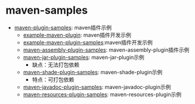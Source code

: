# maven-samples

- [maven-plugin-samples](./maven-plugin-samples): maven插件示例
  - [example-maven-plugin](./maven-plugin-samples/example-maven-plugin): maven插件开发示例
  - [example-maven-plugin-samples](./maven-plugin-samples/example-maven-plugin-samples):maven插件开发示例
  - [maven-assembly-plugin-samples](./maven-plugin-samples/maven-assembly-plugin-samples): maven-assembly-plugin插件示例
  - [maven-jar-plugin-samples](./maven-plugin-samples/maven-jar-plugin-samples): maven-jar-plugin示例
    - 缺点：无法打包依赖
  - [maven-shade-plugin-samples](./maven-plugin-samples/maven-shade-plugin-samples): maven-shade-plugin示例
    - 特点：可打包依赖
  - [maven-javadoc-plugin-samples](./maven-plugin-samples/maven-javadoc-plugin-samples): maven-javadoc-plugin示例
  - [maven-resources-plugin-samples](./maven-plugin-samples/maven-resources-plugin-samples): maven-resources-plugin示例